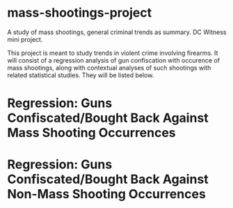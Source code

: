# mass-shootings-project
 A study of mass shootings, general criminal trends as summary. DC Witness mini project.
 
 This project is meant to study trends in violent crime involving firearms. It will consist of a regression analysis of gun confiscation with occurence of mass shootings, along with contextual analyses of such shootings with related statistical studies. They will be listed below.

# Regression: Guns Confiscated/Bought Back Against Mass Shooting Occurrences

# Regression: Guns Confiscated/Bought Back Against Non-Mass Shooting Occurrences